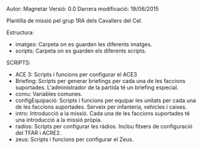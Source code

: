 Autor: Magnetar
Versió: 0.0
Darrera modificació: 19/06/2015

Plantilla de missió pel grup 1RA dels Cavallers del Cel.

Estructura:

- imatges: Carpeta on es guarden les diferents imatges.
- scripts: Carpeta on es guarden els diferents scripts.

SCRIPTS:
- ACE 3: Scripts i funcions per configurar el ACE3
- Briefing: Scripts per generar briefings per cada una de les faccions suportades. L'administrador de la partida té un briefing especial.
- comu: Variables comunes.
- configEquipació: Scripts i funcions per equipar les unitats per cada una de les faccions suportades. Serveix per infanteria, vehicles i caixes.
- intro: Introducció a la missió. Cada una de les faccions suportades té una introducció a la missió pròpia.
- radios: Scripts per configurar les ràdios. Inclou fitxers de configuració del TFAR i ACRE2.
- zeus: Scripts i funcions per configurar el Zeus.